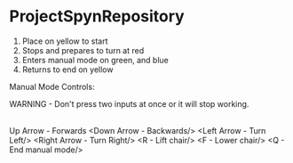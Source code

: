 # ProjectSpynRepository

1. Place on yellow to start
2. Stops and prepares to turn at red
3. Enters manual mode on green, and blue
4. Returns to end on yellow

Manual Mode Controls:

WARNING - Don't press two inputs at once or it will stop working.

<br/>Up Arrow - Forwards
<Down Arrow - Backwards/>
<Left Arrow - Turn Left/>
<Right Arrow - Turn Right/>
<R - Lift chair/>
<F - Lower chair/>
<Q - End manual mode/>
